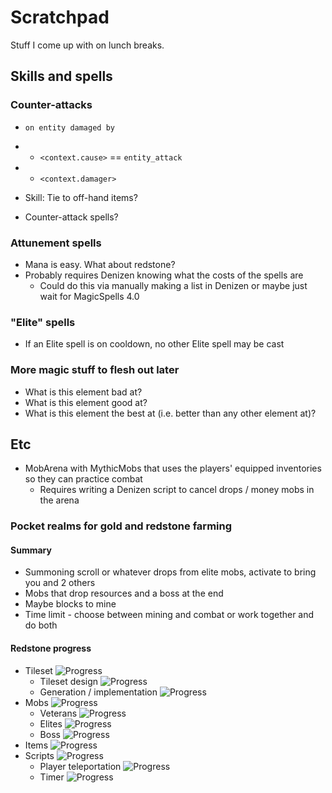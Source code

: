 # Scratchpad

Stuff I come up with on lunch breaks.

## Skills and spells

### Counter-attacks

* `on entity damaged by`
* * `<context.cause>` == `entity_attack`
* * `<context.damager>`

* Skill: Tie to off-hand items?
* Counter-attack spells?

### Attunement spells

* Mana is easy. What about redstone?
* Probably requires Denizen knowing what the costs of the spells are
  * Could do this via manually making a list in Denizen or maybe just wait for MagicSpells 4.0

### "Elite" spells

* If an Elite spell is on cooldown, no other Elite spell may be cast

### More magic stuff to flesh out later

* What is this element bad at?
* What is this element good at?
* What is this element the best at (i.e. better than any other element at)?

## Etc

* MobArena with MythicMobs that uses the players' equipped inventories so they can practice combat
  * Requires writing a Denizen script to cancel drops / money mobs in the arena

### Pocket realms for gold and redstone farming

#### Summary
  * Summoning scroll or whatever drops from elite mobs, activate to bring you and 2 others
  * Mobs that drop resources and a boss at the end
  * Maybe blocks to mine
  * Time limit - choose between mining and combat or work together and do both
#### Redstone progress
  * Tileset ![Progress](http://progressed.io/bar/60)
    * Tileset design ![Progress](http://progressed.io/bar/80)
    * Generation / implementation ![Progress](http://progressed.io/bar/0)
  * Mobs ![Progress](http://progressed.io/bar/0)
    * Veterans ![Progress](http://progressed.io/bar/0)
    * Elites ![Progress](http://progressed.io/bar/0)
    * Boss ![Progress](http://progressed.io/bar/0)
  * Items ![Progress](http://progressed.io/bar/0)
  * Scripts ![Progress](http://progressed.io/bar/0)
    * Player teleportation ![Progress](http://progressed.io/bar/0)
    * Timer ![Progress](http://progressed.io/bar/0)

